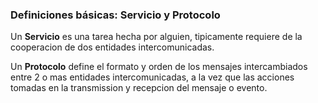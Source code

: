 ### Definiciones básicas: Servicio y Protocolo

Un **Servicio** es una tarea hecha por alguien, tipicamente requiere de la cooperacion de dos entidades intercomunicadas. 

Un **Protocolo** define el formato y orden de los mensajes intercambiados entre 2 o mas entidades intercomunicadas, a la vez que las acciones tomadas en la transmission y recepcion del mensaje o evento.

